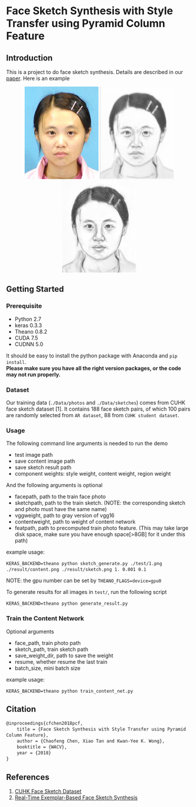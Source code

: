 # Face Sketch Synthesis with Style Transfer using Pyramid Column Feature

## Introduction

This is a project to do face sketch synthesis. Details are described in our [paper](). Here is an example
<p align="center">
  <img src="./test/1.png">
  <img src="./result/content/1.png">
  <img src="./result/sketch/1.png">
</p>

## Getting Started

### Prerequisite
- Python 2.7
- keras 0.3.3
- Theano 0.8.2
- CUDA 7.5      
- CUDNN 5.0

It should be easy to install the python package with Anaconda and `pip install`.  
**Please make sure you have all the right version packages, or the code may not run properly.**

### Dataset
Our training data (`./Data/photos` and `./Data/sketches`) comes from CUHK face sketch dataset [1]. It contains 188 face sketch pairs, of which 100 pairs are randomly selected from `AR dataset`, 88 from `CUHK student dataset`.

### Usage

The following command line arguments is needed to run the demo
- test image path
- save content image path
- save sketch result path
- component weights: style weight, content weight, region weight

And the following arguments is optional

- facepath, path to the train face photo
- sketchpath, path to the train sketch. (NOTE: the corresponding sketch and photo must have the same name)
- vggweight, path to gray version of vgg16
- contentweight, path to weight of content network
- featpath, path to precomputed train photo feature. (This may take large disk space, make sure you have enough space[>8GB] for it under this path)

example usage:
```
KERAS_BACKEND=theano python sketch_generate.py ./test/1.png ./result/content.png ./result/sketch.png 1. 0.001 0.1 
```

NOTE: the gpu number can be set by `THEANO_FLAGS=device=gpu0`

To generate results for all images in `test/`, run the following script
```
KERAS_BACKEND=theano python generate_result.py
```

### Train the Content Network

Optional arguments
- face_path, train photo path
- sketch_path, train sketch path
- save_weight_dir, path to save the weight
- resume, whether resume the last train
- batch_size, mini batch size

example usage:
```
KERAS_BACKEND=theano python train_content_net.py
```

## Citation
```
@inproceedings{cfchen2018pcf,
    title = {Face Sketch Synthesis with Style Transfer using Pyramid Column Feature},
    author = {Chaofeng Chen, Xiao Tan and Kwan-Yee K. Wong},
    booktitle = {WACV},
    year = {2018}
}
```
## References
1. [CUHK Face Sketch Dataset](http://mmlab.ie.cuhk.edu.hk/archive/facesketch.html)
1. [Real-Time Exemplar-Based Face Sketch Synthesis](http://www.cs.cityu.edu.hk/~yibisong/eccv14/index.html)

